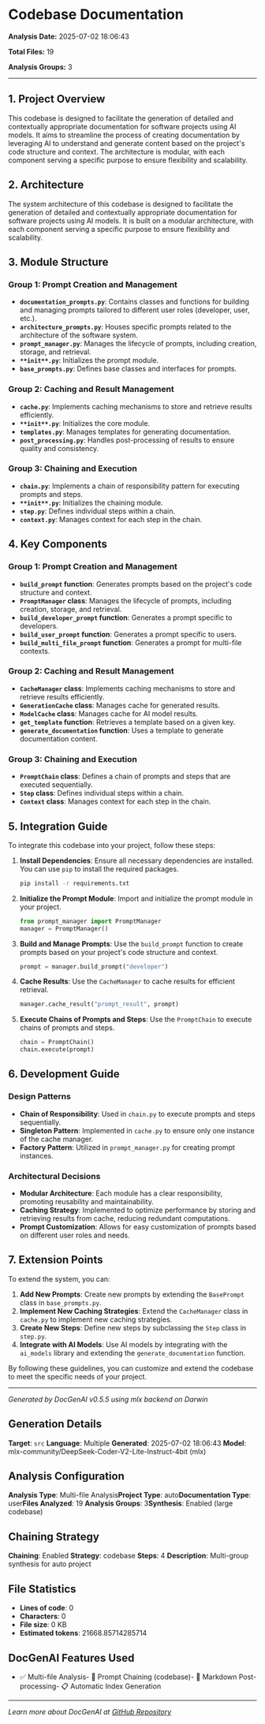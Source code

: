 # Codebase Documentation

**Analysis Date:** 2025-07-02 18:06:43

**Total Files:** 19

**Analysis Groups:** 3

---


## 1. Project Overview

This codebase is designed to facilitate the generation of detailed and contextually appropriate documentation for software projects using AI models. It aims to streamline the process of creating documentation by leveraging AI to understand and generate content based on the project's code structure and context. The architecture is modular,
  with each component serving a specific purpose to ensure flexibility and scalability.

## 2. Architecture

The system architecture of this codebase is designed to facilitate the generation of detailed and contextually appropriate documentation for software projects using AI models. It is built on a modular architecture, with each component serving a specific purpose to ensure flexibility and scalability.

## 3. Module Structure

### Group 1: Prompt Creation and Management

- **`documentation_prompts.py`**: Contains classes and functions for building and managing prompts tailored to different user roles (developer, user, etc.).
- **`architecture_prompts.py`**: Houses specific prompts related to the architecture of the software system.
- **`prompt_manager.py`**: Manages the lifecycle of prompts, including creation, storage, and retrieval.
- **`**init**.py`**: Initializes the prompt module.
- **`base_prompts.py`**: Defines base classes and interfaces for prompts.

### Group 2: Caching and Result Management

- **`cache.py`**: Implements caching mechanisms to store and retrieve results efficiently.
- **`**init**.py`**: Initializes the core module.
- **`templates.py`**: Manages templates for generating documentation.
- **`post_processing.py`**: Handles post-processing of results to ensure quality and consistency.

### Group 3: Chaining and Execution

- **`chain.py`**: Implements a chain of responsibility pattern for executing prompts and steps.
- **`**init**.py`**: Initializes the chaining module.
- **`step.py`**: Defines individual steps within a chain.
- **`context.py`**: Manages context for each step in the chain.

## 4. Key Components

### Group 1: Prompt Creation and Management

- **`build_prompt` function**: Generates prompts based on the project's code structure and context.
- **`PromptManager` class**: Manages the lifecycle of prompts, including creation, storage, and retrieval.
- **`build_developer_prompt` function**: Generates a prompt specific to developers.
- **`build_user_prompt` function**: Generates a prompt specific to users.
- **`build_multi_file_prompt` function**: Generates a prompt for multi-file contexts.

### Group 2: Caching and Result Management

- **`CacheManager` class**: Implements caching mechanisms to store and retrieve results efficiently.
- **`GenerationCache` class**: Manages cache for generated results.
- **`ModelCache` class**: Manages cache for AI model results.
- **`get_template` function**: Retrieves a template based on a given key.
- **`generate_documentation` function**: Uses a template to generate documentation content.

### Group 3: Chaining and Execution

- **`PromptChain` class**: Defines a chain of prompts and steps that are executed sequentially.
- **`Step` class**: Defines individual steps within a chain.
- **`Context` class**: Manages context for each step in the chain.

## 5. Integration Guide

To integrate this codebase into your project, follow these steps:

1. **Install Dependencies**: Ensure all necessary dependencies are installed. You can use `pip` to install the required packages.

   ```bash
   pip install -r requirements.txt
   ```

2. **Initialize the Prompt Module**: Import and initialize the prompt module in your project.

   ```python
   from prompt_manager import PromptManager
   manager = PromptManager()
   ```

3. **Build and Manage Prompts**: Use the `build_prompt` function to create prompts based on your project's code structure and context.

   ```python
   prompt = manager.build_prompt("developer")
   ```

4. **Cache Results**: Use the `CacheManager` to cache results for efficient retrieval.

   ```python
   manager.cache_result("prompt_result", prompt)
   ```

5. **Execute Chains of Prompts and Steps**: Use the `PromptChain` to execute chains of prompts and steps.

   ```python
   chain = PromptChain()
   chain.execute(prompt)
   ```

## 6. Development Guide

### Design Patterns

- **Chain of Responsibility**: Used in `chain.py` to execute prompts and steps sequentially.
- **Singleton Pattern**: Implemented in `cache.py` to ensure only one instance of the cache manager.
- **Factory Pattern**: Utilized in `prompt_manager.py` for creating prompt instances.

### Architectural Decisions

- **Modular Architecture**: Each module has a clear responsibility, promoting reusability and maintainability.
- **Caching Strategy**: Implemented to optimize performance by storing and retrieving results from cache, reducing redundant computations.
- **Prompt Customization**: Allows for easy customization of prompts based on different user roles and needs.

## 7. Extension Points

To extend the system, you can:

1. **Add New Prompts**: Create new prompts by extending the `BasePrompt` class in `base_prompts.py`.
2. **Implement New Caching Strategies**: Extend the `CacheManager` class in `cache.py` to implement new caching strategies.
3. **Create New Steps**: Define new steps by subclassing the `Step` class in `step.py`.
4. **Integrate with AI Models**: Use AI models by integrating with the `ai_models` library and extending the `generate_documentation` function.

By following these guidelines, you can customize and extend the codebase to meet the specific needs of your project.


---

*Generated by DocGenAI v0.5.5 using mlx backend on Darwin*
## Generation Details

**Target**: `src`
**Language**: Multiple
**Generated**: 2025-07-02 18:06:43
**Model**: mlx-community/DeepSeek-Coder-V2-Lite-Instruct-4bit (mlx)

## Analysis Configuration

**Analysis Type**: Multi-file Analysis**Project Type**: auto**Documentation Type**: user**Files Analyzed**: 19
**Analysis Groups**: 3**Synthesis**: Enabled (large codebase)
## Chaining Strategy

**Chaining**: Enabled
**Strategy**: codebase
**Steps**: 4
**Description**: Multi-group synthesis for auto project
## File Statistics

- **Lines of code**: 0
- **Characters**: 0
- **File size**: 0 KB
- **Estimated tokens**: 21668.85714285714

## DocGenAI Features Used

- ✅ Multi-file Analysis- 🔗 Prompt Chaining (codebase)- 🔧 Markdown Post-processing- 📋 Automatic Index Generation

---

*Learn more about DocGenAI at [GitHub Repository](https://github.com/your-org/docgenai)*
